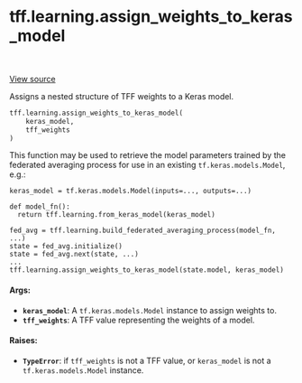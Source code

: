 <div itemscope itemtype="http://developers.google.com/ReferenceObject">
<meta itemprop="name" content="tff.learning.assign_weights_to_keras_model" />
<meta itemprop="path" content="Stable" />
</div>

# tff.learning.assign_weights_to_keras_model

<table class="tfo-notebook-buttons tfo-api" align="left">
</table>

<a target="_blank" href="http://github.com/tensorflow/federated/tree/master/tensorflow_federated/python/learning/keras_utils.py">View
source</a>

Assigns a nested structure of TFF weights to a Keras model.

```python
tff.learning.assign_weights_to_keras_model(
    keras_model,
    tff_weights
)
```

<!-- Placeholder for "Used in" -->

This function may be used to retrieve the model parameters trained by the
federated averaging process for use in an existing `tf.keras.models.Model`,
e.g.:

```
keras_model = tf.keras.models.Model(inputs=..., outputs=...)

def model_fn():
  return tff.learning.from_keras_model(keras_model)

fed_avg = tff.learning.build_federated_averaging_process(model_fn, ...)
state = fed_avg.initialize()
state = fed_avg.next(state, ...)
...
tff.learning.assign_weights_to_keras_model(state.model, keras_model)
```

#### Args:

*   <b>`keras_model`</b>: A `tf.keras.models.Model` instance to assign weights
    to.
*   <b>`tff_weights`</b>: A TFF value representing the weights of a model.

#### Raises:

*   <b>`TypeError`</b>: if `tff_weights` is not a TFF value, or `keras_model` is
    not a `tf.keras.models.Model` instance.
